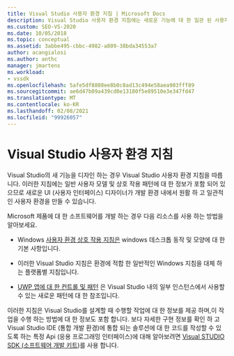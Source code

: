 ```yaml
---
title: Visual Studio 사용자 환경 지침 | Microsoft Docs
description: Visual Studio 사용자 환경 지침에는 새로운 기능에 대 한 일관 된 사용자 환경을 만드는 데 도움이 되는 일반적인 사용자 모델 및 상호 작용 패턴이 포함 되어 있습니다.
ms.custom: SEO-VS-2020
ms.date: 10/05/2018
ms.topic: conceptual
ms.assetid: 3abbe495-cbbc-4982-a809-38bda34553a7
author: acangialosi
ms.author: anthc
manager: jmartens
ms.workload:
- vssdk
ms.openlocfilehash: 5afe5df8808ee8b0c8ad13c494e58aea903fff89
ms.sourcegitcommit: ae6d47b09a439cd0e13180f5e89510e3e347fd47
ms.translationtype: MT
ms.contentlocale: ko-KR
ms.lasthandoff: 02/08/2021
ms.locfileid: "99926057"
---
```

# <a name="visual-studio-user-experience-guidelines"></a>Visual Studio 사용자 환경 지침
Visual Studio의 새 기능을 디자인 하는 경우 Visual Studio 사용자 환경 지침을 따릅니다. 이러한 지침에는 일반 사용자 모델 및 상호 작용 패턴에 대 한 정보가 포함 되어 있으므로 새로운 UI (사용자 인터페이스) 디자이너가 개발 환경 내에서 원활 하 고 일관적인 사용자 환경을 만들 수 있습니다.

Microsoft 제품에 대 한 소프트웨어를 개발 하는 경우 다음 리소스를 사용 하는 방법을 알아보세요.

- Windows [사용자 환경 상호 작용 지침은](/windows/win32/uxguide/guidelines) windows 데스크톱 동작 및 모양에 대 한 기본 사항입니다.

- 이러한 Visual Studio 지침은 환경에 적합 한 일반적인 Windows 지침을 대체 하는 플랫폼별 지침입니다.

- [UWP 앱에 대 한 컨트롤 및 패턴](/windows/uwp/design/controls-and-patterns) 은 Visual Studio 내의 일부 인스턴스에서 사용할 수 있는 새로운 패턴에 대 한 참조입니다.

이러한 지침은 Visual Studio를 설계할 때 수행할 작업에 대 한 정보를 제공 하며,이 작업을 수행 하는 방법에 대 한 정보도 포함 합니다. 보다 자세한 구현 정보를 확인 하 고 Visual Studio IDE (통합 개발 환경)에 통합 되는 솔루션에 대 한 코드를 작성할 수 있도록 하는 특정 Api (응용 프로그래밍 인터페이스)에 대해 알아보려면 [Visual STUDIO SDK (소프트웨어 개발 키트](../visual-studio-sdk.md))를 사용 합니다.
